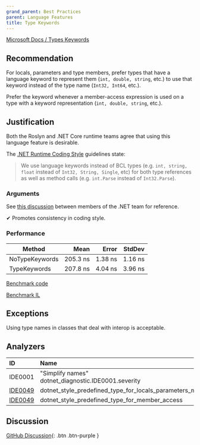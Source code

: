 ```yaml
---
grand_parent: Best Practices
parent: Language Features
title: Type Keywords
---
```


[Microsoft Docs / Types Keywords](https://docs.microsoft.com/dotnet/csharp/language-reference/keywords/built-in-types-table)

## Recommendation

For locals, parameters and type members, prefer types that have a language keyword to represent them (`int, double, string`, etc.) to use that keyword instead of the type name (`Int32, Int64`, etc.).

Prefer the keyword whenever a member-access expression is used on a type with a keyword representation (`int, double, string`, etc.).

## Justification

Both the Roslyn and .NET Core runtime teams agree that using this language feature is desirable.

The [.NET Runtime Coding Style](https://github.com/dotnet/runtime/blob/master/docs/coding-guidelines/coding-style.md) guidelines state:

> We use language keywords instead of BCL types (e.g. `int, string, float` instead of `Int32, String, Single`, etc) for both type references as well as method calls (e.g. `int.Parse` instead of `Int32.Parse`).

### Arguments

See [this discussion](https://github.com/dotnet/runtime/issues/13976) between members of the .NET team for reference.

✔ Promotes consistency in coding style.

### Performance

|         Method |     Mean |   Error |  StdDev |
|--------------- |---------:|--------:|--------:|
| NoTypeKeywords | 205.3 ns | 1.38 ns | 1.16 ns |
|   TypeKeywords | 207.8 ns | 4.04 ns | 3.96 ns |

[Benchmark code](https://github.com/kmgallahan/Style-as-Code/blob/master/Benchmarks/type_keywords_benchmark.cs)

[Benchmark IL](https://github.com/kmgallahan/Style-as-Code/blob/master/Benchmarks/type_keywords_benchmark_IL)

## Exceptions

Using type names in classes that deal with interop is acceptable.

## Analyzers

| ID | Name | Value
|:-|:-|:-|
| IDE0001 | "Simplify names"<br>dotnet_diagnostic.IDE0001.severity | |
| [IDE0049][1] | dotnet_style_predefined_type_for_locals_parameters_members | true:suggestion |
| [IDE0049][2] | dotnet_style_predefined_type_for_member_access | true:suggestion |

[1]: https://docs.microsoft.com/visualstudio/ide/editorconfig-language-conventions?#dotnet_style_predefined_type_for_locals_parameters_members
[2]: https://docs.microsoft.com/visualstudio/ide/editorconfig-language-conventions?#dotnet_style_predefined_type_for_member_access

## Discussion

[GitHub Discussion](https://github.com/kmgallahan/Style-as-Code/issues/8){: .btn .btn-purple }